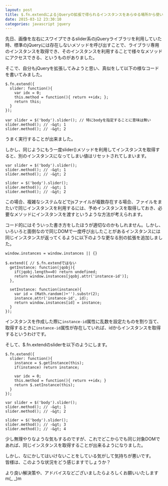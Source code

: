 ```yaml
---
layout: post
title: $.fn.extendによるjQueryの拡張で得られるインスタンスをあらゆる場所から使いまわすには？
date: 2015-03-12 23:30:10
categories: javascript jquery
---
```

<p>先日、画像を左右にスワイプできるslider系のjQueryライブラリを利用していた時、標準のjQueryには存在しないメソッドを呼び出すことで、ライブラリ専用のインスタンスを取得でき、そのインスタンスを利用することで様々なメソッドにアクセスできる、というものがありました。</p>

<p>そこで、自分もjQueryを拡張してみようと思い、真似をして以下の様なコードを書いてみました。</p>

```
$.fn.extend({
  slider: function(){
    var idx = 0;
    this.method = function(){ return ++idx; };
    return this;
  }
});

var slider = $('body').slider(); // 特にbodyを指定することに意味は無い
slider.method(); // -&gt; 1
slider.method(); // -&gt; 2
```

<p>うまく実行することが出来ました。</p>

<p>しかし、同じようにもう一度slider()メソッドを利用してインスタンスを取得すると、別のインスタンスになってしまい値はリセットされてしまいます。</p>

```
var slider = $('body').slider();
slider.method(); // -&gt; 1
slider.method(); // -&gt; 2

slider = $('body').slider();
slider.method(); // -&gt; 1
slider.method(); // -&gt; 2
```

<p>この場合、複雑なシステムなどでjsファイルが複数存在する場合、ファイルをまたいで同じインスタンスを利用するには、予めインスタンスを取得しておき、必要なメソッドにインスタンスを渡すというような方法が考えられます。</p>

<p>コード的にはそういった書き方をしたほうが適切なのかもしれません。しかし、いろいろと面倒なので同じDOMで一度呼び出したことがあるインスタンスには同じインスタンスが返ってくるように以下のような更なる別の拡張を追加しました。</p>

```
window.instances = window.instances || {}

$.extend({ // $.fn.extendではない
  getInstance: function(jqobj){
    if(jqobj.length==0) return undefined;
    return window.instances[jqobj.attr('instance-id')];
  },

  setInstance: function(instance){
    var id = (Math.random()+'').substr(2);
    instance.attr('instance-id', id);
    return window.instances[id] = instance;
  }
});
```

<p>インスタンスを作成した際に<code>instance-id</code>属性に乱数を設定たものを割り当て、取得するときに<code>instance-id</code>属性が存在していれば、idからインスタンスを取得するというわけです。</p>

<p>そして、$.fn.extendのsliderを以下のようにします。</p>

```
$.fn.extend({
  slider: function(){
    instance = $.getInstance(this);
    if(instance) return instance;

    var idx = 0;
    this.method = function(){ return ++idx; }
    return $.setInstance(this);
  }
});

var slider = $('body').slider();
slider.method(); // -&gt; 1
slider.method(); // -&gt; 2

slider = $('body').slider();
slider.method(); // -&gt; 3
slider.method(); // -&gt; 4
```

<p>少し無理やりなような気もするのですが、これでどこからでも同じ対象DOMであれば、同じインスタンスを取得することが出来るようになりました。</p>

<p>しかし、なにかしてはいけないことをしている気がして気持ちが悪いです。<br>
皆様は、このような状況をどう感じますでしょうか？</p>

<p>より良い解決策や、アドバイスなどございましたらよろしくお願いいたしますm(_ _)m</p>
